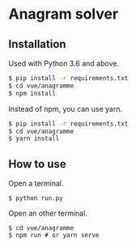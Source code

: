 # Anagram solver

## Installation

Used with Python 3.6 and above.

```bash
$ pip install -r requirements.txt
$ cd vue/anagramme
$ npm install
```

Instead of npm, you can use yarn.

```bash
$ pip install -r requirements.txt
$ cd vue/anagramme
$ yarn install
```

## How to use

Open a terminal.
```
$ python run.py
```

Open an other terminal.
```
$ cd vue/anagramme
$ npm run # or yarn serve
```





